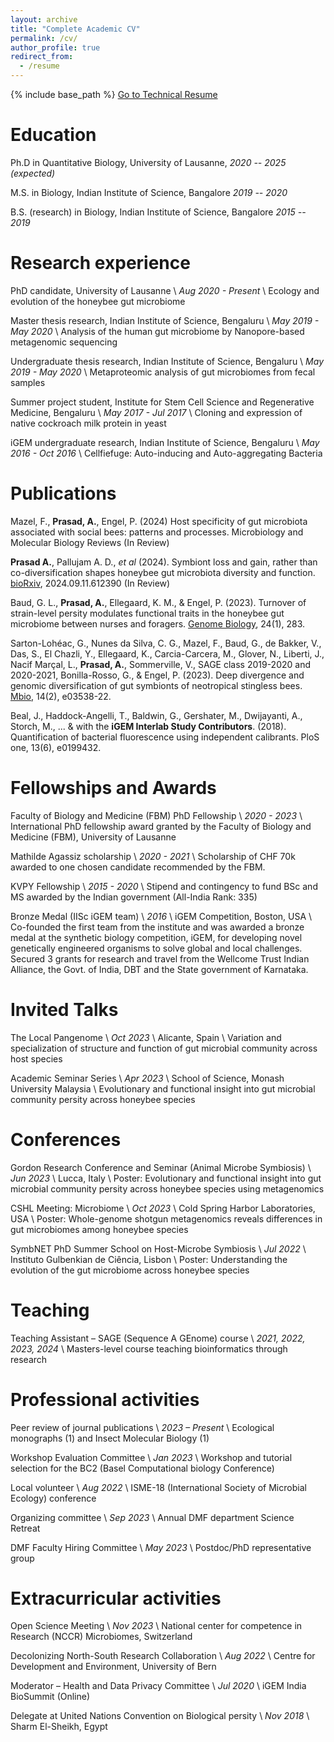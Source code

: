 ```yaml
---
layout: archive
title: "Complete Academic CV"
permalink: /cv/
author_profile: true
redirect_from:
  - /resume
---
```


{% include base_path %}
[Go to Technical Resume](/technical-resume/)
<!-- [Go to Consulting-style Resume](/consulting-resume/) -->

Education
======

<!-- | Degree                       | Institution                            | Duration                |
| ---------------------------- | -------------------------------------- | ----------------------- |
| Ph.D in Quantitative Biology | University of Lausanne                 | 2020 -- 2025 (expected) |
| M.S. in Biology              | Indian Institute of Science, Bangalore | 2019 -- 2020            |
| B.S. (research) in Biology   | Indian Institute of Science, Bangalore | 2015 -- 2019            | -->

Ph.D in Quantitative Biology, University of Lausanne, _2020 -- 2025 (expected)_

M.S. in Biology, Indian Institute of Science, Bangalore _2019 -- 2020_

B.S. (research) in Biology, Indian Institute of Science, Bangalore _2015 -- 2019_

Research experience
======

PhD candidate, University of Lausanne \\
_Aug 2020 - Present_ \\
Ecology and evolution of the honeybee gut microbiome

Master thesis research, Indian Institute of Science, Bengaluru \\
_May 2019 - May 2020_ \\
Analysis of the human gut microbiome by Nanopore-based metagenomic sequencing

Undergraduate thesis research, Indian Institute of Science, Bengaluru \\
_May 2019 - May 2020_ \\
Metaproteomic analysis of gut microbiomes from fecal samples

Summer project student, Institute for Stem Cell Science and Regenerative Medicine, Bengaluru \\
_May 2017 - Jul 2017_ \\
Cloning and expression of native cockroach milk protein in yeast
  
iGEM undergraduate research, Indian Institute of Science, Bengaluru \\
_May 2016 - Oct 2016_ \\
Cellfiefuge: Auto-inducing and Auto-aggregating Bacteria


Publications
======

Mazel, F., **Prasad, A.**, Engel, P. (2024) Host specificity of gut microbiota associated with social bees: patterns and processes. Microbiology and Molecular Biology Reviews (In Review)

**Prasad A.**, Pallujam A. D., _et al_ (2024). Symbiont loss and gain, rather than co-diversification shapes honeybee gut microbiota diversity and function. [bioRxiv](https://doi.org/10.1101/2024.09.11.612390), 2024.09.11.612390 (In Review)

Baud, G. L., **Prasad, A.**, Ellegaard, K. M., & Engel, P. (2023). Turnover of strain-level persity modulates functional traits in the honeybee gut microbiome between nurses and foragers. [Genome Biology](https://doi.org/10.1186/s13059-023-03131-4), 24(1), 283.

Sarton-Lohéac, G., Nunes da Silva, C. G., Mazel, F., Baud, G., de Bakker, V., Das, S., El Chazli, Y., Ellegaard, K., Carcia-Carcera, M., Glover, N., Liberti, J., Nacif Marçal, L., **Prasad, A.**, Sommerville, V., SAGE class 2019-2020 and 2020-2021, Bonilla-Rosso, G., & Engel, P. (2023). Deep divergence and genomic diversification of gut symbionts of neotropical stingless bees. [Mbio](https://doi.org/10.1128/mbio.03538-22), 14(2), e03538-22.

Beal, J., Haddock-Angelli, T., Baldwin, G., Gershater, M., Dwijayanti, A., Storch, M., ... & with the **iGEM Interlab Study Contributors**. (2018). Quantification of bacterial fluorescence using independent calibrants. PloS one, 13(6), e0199432.


Fellowships and Awards
======

Faculty of Biology and Medicine (FBM) PhD Fellowship \\
_2020 - 2023_ \\
International PhD fellowship award granted by the Faculty of Biology and Medicine (FBM), University of Lausanne

Mathilde Agassiz scholarship \\
_2020 - 2021_ \\
Scholarship of CHF 70k awarded to one chosen candidate recommended by the FBM.

KVPY Fellowship \\
_2015 - 2020_ \\
Stipend and contingency to fund BSc and MS awarded by the Indian government (All-India Rank: 335)

Bronze Medal (IISc iGEM team) \\
_2016_ \\
iGEM Competition, Boston, USA \\
Co-founded the first team from the institute and was awarded a bronze medal at the synthetic biology competition, iGEM, for developing novel genetically engineered organisms to solve global and local challenges. Secured 3 grants for research and travel from the Wellcome Trust Indian Alliance, the Govt. of India, DBT and the State government of Karnataka.
  
Invited Talks
======

The Local Pangenome \\
_Oct 2023_ \\
Alicante, Spain \\
Variation and specialization of structure and function of gut microbial community across host species

Academic Seminar Series \\
_Apr 2023_ \\
School of Science, Monash University Malaysia \\
Evolutionary and functional insight into gut microbial community persity across honeybee species

Conferences
======

Gordon Research Conference and Seminar (Animal Microbe Symbiosis) \\
_Jun 2023_ \\
Lucca, Italy \\
Poster: Evolutionary and functional insight into gut microbial community persity across honeybee species using metagenomics

CSHL Meeting: Microbiome \\
_Oct 2023_ \\
Cold Spring Harbor Laboratories, USA \\
Poster: Whole-genome shotgun metagenomics reveals differences in gut microbiomes among honeybee species

SymbNET PhD Summer School on Host-Microbe Symbiosis \\
_Jul 2022_ \\
Instituto Gulbenkian de Ciência, Lisbon \\
Poster: Understanding the evolution of the gut microbiome across honeybee species

Teaching
======

Teaching Assistant – SAGE (Sequence A GEnome) course \\
_2021, 2022, 2023, 2024_ \\
Masters-level course teaching bioinformatics through research

Professional activities
======

Peer review of journal publications \\
_2023 – Present_ \\
Ecological monographs (1) and Insect Molecular Biology (1)

Workshop Evaluation Committee \\
_Jan 2023_ \\
Workshop and tutorial selection for the BC2 (Basel Computational biology Conference)

Local volunteer \\
_Aug 2022_ \\
ISME-18 (International Society of Microbial Ecology) conference

Organizing committee \\
_Sep 2023_ \\
Annual DMF department Science Retreat

DMF Faculty Hiring Committee  \\
_May 2023_ \\
Postdoc/PhD representative group

Extracurricular activities
======

Open Science Meeting \\
_Nov 2023_ \\
National center for competence in Research (NCCR) Microbiomes, Switzerland

Decolonizing North-South Research Collaboration \\
_Aug 2022_ \\
Centre for Development and Environment, University of Bern


Moderator – Health and Data Privacy Committee  \\
_Jul 2020_ \\
iGEM India BioSummit (Online)

Delegate at United Nations Convention on Biological persity  \\
_Nov 2018_ \\
Sharm El-Sheikh, Egypt